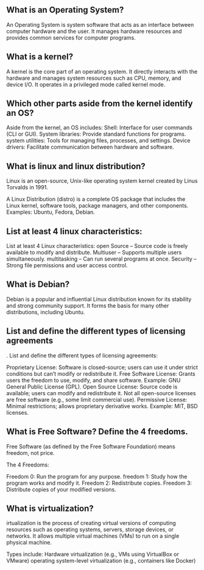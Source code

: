 ## What is an Operating System?
An Operating System is system software that acts as an interface between computer hardware and the user. It manages hardware resources and provides common services for computer programs.
## What is a kernel?
A kernel is the core part of an operating system. It directly interacts with the hardware and manages system resources such as CPU, memory, and device I/O. It operates in a privileged mode called kernel mode.
## Which other parts aside from the kernel identify an OS?

Aside from the kernel, an OS includes:
Shell: Interface for user commands (CLI or GUI).
System libraries: Provide standard functions for programs.
system utilities: Tools for managing files, processes, and settings.
Device drivers: Facilitate communication between hardware and software.

## What is linux and linux distribution?
Linux is an open-source, Unix-like operating system kernel created by Linus Torvalds in 1991.

A Linux Distribution (distro) is a complete OS package that includes the Linux kernel, software tools, package managers, and other components. Examples: Ubuntu, Fedora, Debian.

## List at least 4 linux characteristics:
List at least 4 Linux characteristics:
open Source – Source code is freely available to modify and distribute.
Multiuser – Supports multiple users simultaneously.
multitasking – Can run several programs at once.
Security – Strong file permissions and user access control.

## What is Debian?
Debian is a popular and influential Linux distribution known for its stability and strong community support. It forms the basis for many other distributions, including Ubuntu.

## List and define the different types of licensing agreements
. List and define the different types of licensing agreements:

Proprietary License: Software is closed-source; users can use it under strict conditions but can’t modify or redistribute it.
Free Software License: Grants users the freedom to use, modify, and share software. Example: GNU General Public License (GPL).
Open Source License: Source code is available; users can modify and redistribute it. Not all open-source licenses are free software (e.g., some limit commercial use).
Permissive License: Minimal restrictions; allows proprietary derivative works. Example: MIT, BSD licenses.

##  What is Free Software? Define the 4 freedoms.
Free Software (as defined by the Free Software Foundation) means freedom, not price.

The 4 Freedoms:

Freedom 0: Run the program for any purpose.
freedom 1: Study how the program works and modify it.
Freedom 2: Redistribute copies.
Freedom 3: Distribute copies of your modified versions.

## What is virtualization?
irtualization is the process of creating virtual versions of computing resources such as operating systems, servers, storage devices, or networks. It allows multiple virtual machines (VMs) to run on a single physical machine.

Types include:
Hardware virtualization (e.g., VMs using VirtualBox or VMware)
operating system-level virtualization (e.g., containers like Docker)